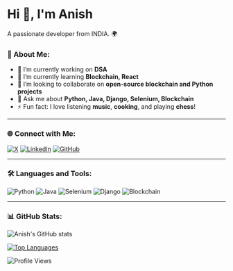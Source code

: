 # Hi 👋, I'm Anish

A passionate developer from INDIA. 🌍

### 🚀 About Me:
- 🔭 I’m currently working on **DSA**
- 🌱 I’m currently learning **Blockchain, React**
- 👯 I’m looking to collaborate on **open-source blockchain and Python projects**
- 💬 Ask me about **Python, Java, Django, Selenium, Blockchain**
- ⚡ Fun fact: I love listening **music**, **cooking**, and playing **chess**!

---

### 🌐 Connect with Me:

[![X](https://img.shields.io/badge/-1DA1F2?logo=x&logoColor=white)](https://x.com/_im_anish)
[![LinkedIn](https://img.shields.io/badge/-LinkedIn-0077B5?logo=linkedin&logoColor=white)](https://linkedin.com/in/anishkumar840)
[![GitHub](https://img.shields.io/badge/-GitHub-181717?logo=github&logoColor=white)](https://github.com/anish840)

---

### 🛠️ Languages and Tools:

![Python](https://img.shields.io/badge/-Python-3776AB?logo=python&logoColor=white)
![Java](https://img.shields.io/badge/-Java-007396?logo=java&logoColor=white)
![Selenium](https://img.shields.io/badge/-Selenium-43B02A?logo=selenium&logoColor=white)
![Django](https://img.shields.io/badge/-Django-092E20?logo=django&logoColor=white)
![Blockchain](https://img.shields.io/badge/-Blockchain-121D33?logo=blockchain&logoColor=white)

---

### 📊 GitHub Stats:
![Anish's GitHub stats](https://github-readme-stats.vercel.app/api?username=anish840&show_icons=true&theme=dark)

[![Top Languages](https://github-readme-stats.vercel.app/api/top-langs/?username=anish840&layout=compact&theme=dark)](https://github.com/anuraghazra/github-readme-stats)

![Profile Views](https://komarev.com/ghpvc/?username=anish840&style=flat-square&color=blue)
